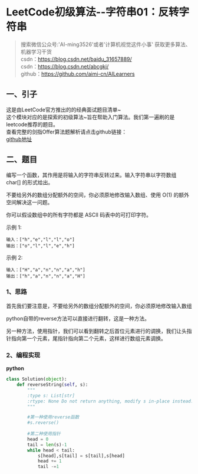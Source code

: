 # LeetCode初级算法--字符串01：反转字符串

> 搜索微信公众号:'AI-ming3526'或者'计算机视觉这件小事' 获取更多算法、机器学习干货  
> csdn：https://blog.csdn.net/baidu_31657889/  
> csdn：https://blog.csdn.net/abcgkj/  
> github：https://github.com/aimi-cn/AILearners

## 一、引子

这是由LeetCode官方推出的的经典面试题目清单~  
这个模块对应的是探索的初级算法~旨在帮助入门算法。我们第一遍刷的是leetcode推荐的题目。  
查看完整的剑指Offer算法题解析请点击github链接：  
[github地址](https://github.com/aimi-cn/AILearners/tree/master/blog/Algorithm/leetcode/primary_algorithms)

## 二、题目

编写一个函数，其作用是将输入的字符串反转过来。输入字符串以字符数组 char[] 的形式给出。

不要给另外的数组分配额外的空间，你必须原地修改输入数组、使用 O(1) 的额外空间解决这一问题。

你可以假设数组中的所有字符都是 ASCII 码表中的可打印字符。

示例 1:

```
输入：["h","e","l","l","o"]
输出：["o","l","l","e","h"]
```

示例 2:

```
输入：["H","a","n","n","a","h"]
输出：["h","a","n","n","a","H"]
```


### 1、思路

首先我们要注意是，不要给另外的数组分配额外的空间，你必须原地修改输入数组

python自带的reverse方法可以直接进行翻转，这是一种方法。

另一种方法，使用指针，我们可以看到翻转之后首位元素进行的调换，我们让头指针指向第一个元素，尾指针指向第二个元素，这样进行数组元素调换。

### 2、编程实现

**python**

```python
class Solution(object):
    def reverseString(self, s):
        """
        :type s: List[str]
        :rtype: None Do not return anything, modify s in-place instead.
        """

        #第一种使用reverse函数
        #s.reverse()
        
        #第二种使用指针
        head = 0
        tail = len(s)-1
        while head < tail:
            s[head],s[tail] = s[tail],s[head]
            head += 1
            tail -=1
```